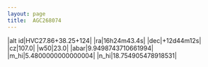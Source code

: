 ```yaml
---
layout: page
title:  AGC268074
--- 
```

|alt id|HVC27.86+38.25+124|
|ra|16h24m43.4s|
|dec|+12d44m12s|
|cz|107.0|
|w50|23.0|
|abar|9.9498743710661994|
|m_hi|5.4800000000000004|
|n_hi|18.754905478918531|
